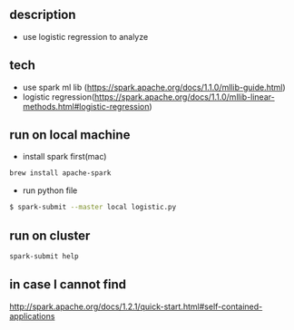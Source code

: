 ## description

* use logistic regression to analyze

## tech
* use spark ml lib (https://spark.apache.org/docs/1.1.0/mllib-guide.html)
* logistic regression(https://spark.apache.org/docs/1.1.0/mllib-linear-methods.html#logistic-regression)

## run on local machine

* install spark first(mac)
```bash
brew install apache-spark
```
* run python file
```bash
$ spark-submit --master local logistic.py
```

## run on cluster
```bash
spark-submit help
```

## in case I cannot find
http://spark.apache.org/docs/1.2.1/quick-start.html#self-contained-applications
